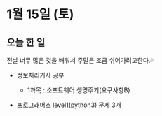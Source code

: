 # 1월 15일 (토)

## 오늘 한 일

전날 너무 많은 것을 배워서 주말은 조금 쉬어가려고한다.💦

* 정보처리기사 공부
  * 1과목 : 소프트웨어 생명주기(요구사항B)

* 프로그래머스 level1(python3) 문제 3개